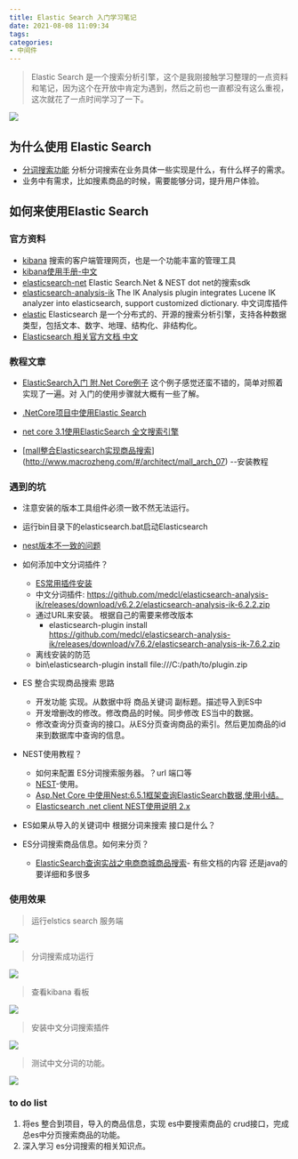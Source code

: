 ```yaml
---
title: Elastic Search 入门学习笔记
date: 2021-08-08 11:09:34
tags:
categories:
- 中间件
---
```


>Elastic Search 是一个搜索分析引擎，这个是我刚接触学习整理的一点资料和笔记，因为这个在开放中肯定为遇到，然后之前也一直都没有这么重视，这次就花了一点时间学习了一下。

![](http://blogimg.hongjy.cn/elastic-search-1-1.png)
<!-- more -->
## 为什么使用 Elastic Search

- [分词搜索功能](http://www.woshipm.com/pd/3422975.html)  分析分词搜索在业务具体一些实现是什么，有什么样子的需求。
- 业务中有需求，比如搜素商品的时候，需要能够分词，提升用户体验。



## 如何来使用Elastic Search



### 官方资料

- [kibana](https://www.elastic.co/kibana/)  搜索的客户端管理网页，也是一个功能丰富的管理工具
- [kibana使用手册-中文](https://www.elastic.co/guide/cn/kibana/current/index.html)
- [elasticsearch-net](https://github.com/elastic/elasticsearch-net)    Elastic Search.Net & NEST  dot net的搜索sdk
- [elasticsearch-analysis-ik](https://github.com/medcl/elasticsearch-analysis-ik)   The IK Analysis plugin integrates Lucene IK analyzer into elasticsearch, support customized dictionary. 中文词库插件
- [elastic](https://www.elastic.co/)  Elasticsearch 是一个分布式的、开源的搜索分析引擎，支持各种数据类型，包括文本、数字、地理、结构化、非结构化。
- [Elasticsearch 相关官方文档 中文](https://www.elastic.co/guide/cn/index.html)



### 教程文章

- [ElasticSearch入门 附.Net Core例子](https://www.cnblogs.com/CoderAyu/p/9601991.html) 这个例子感觉还蛮不错的，简单对照着实现了一遍。对 入门的使用步骤就大概有一些了解。

- [.NetCore项目中使用Elastic Search](https://blog.csdn.net/ao123056/article/details/115079313)

- [net core 3.1使用ElasticSearch 全文搜索引擎](https://www.cnblogs.com/netlock/p/13899368.html)

- [[mall整合Elasticsearch实现商品搜索](http://www.macrozheng.com/#/architect/mall_arch_07?id=mall整合elasticsearch实现商品搜索)](http://www.macrozheng.com/#/architect/mall_arch_07) --安装教程



### 遇到的坑

- 注意安装的版本工具组件必须一致不然无法运行。

- 运行bin目录下的elasticsearch.bat启动Elasticsearch
- [nest版本不一致的问题](https://github.com/elastic/elasticsearch-net/issues/3791)

- 如何添加中文分词插件？
  - [ES常用插件安装](https://blog.csdn.net/Anumbrella/article/details/89435017)
  - 中文分词插件: https://github.com/medcl/elasticsearch-analysis-ik/releases/download/v6.2.2/elasticsearch-analysis-ik-6.2.2.zip
  - 通过URL来安装。 根据自己的需要来修改版本
    - elasticsearch-plugin install https://github.com/medcl/elasticsearch-analysis-ik/releases/download/v7.6.2/elasticsearch-analysis-ik-7.6.2.zip
  - 离线安装的防范
  - bin\elasticsearch-plugin install file:///C:/path/to/plugin.zip
- ES 整合实现商品搜索 思路
  - 开发功能 实现。从数据中将 商品关键词 副标题。描述导入到ES中
  - 开发增删改的修改。修改商品的时候。同步修改 ES当中的数据。
  - 修改查询分页查询的接口。从ES分页查询商品的索引。然后更加商品的id 来到数据库中查询的信息。
- NEST使用教程？
  - 如何来配置 ES分词搜索服务器。？url 端口等
  - [NEST](https://www.cnblogs.com/taylorshi/p/13676564.html)-使用。
  - [Asp.Net Core 中使用Nest:6.5.1框架查询ElasticSearch数据,使用小结。](https://blog.csdn.net/qq_38261174/article/details/97911363)
  - [Elasticsearch .net client NEST使用说明 2.x](https://www.cnblogs.com/huhangfei/p/5726650.html)
- ES如果从导入的关键词中 根据分词来搜索 接口是什么？
- ES分词搜索商品信息。如何来分页？
  - [ElasticSearch查询实战之电商商城商品搜索](https://blog.csdn.net/qq_38011415/article/details/112237718)- 有些文档的内容 还是java的要详细和多很多





### 使用效果

> 运行elstics search 服务端

![](http://blogimg.hongjy.cn/elastic-search-1.png)

> 分词搜索成功运行

![](http://blogimg.hongjy.cn/elastic-search-2.png)



> 查看kibana 看板

![](http://blogimg.hongjy.cn/elastic-search-3.png)





> 安装中文分词搜索插件

![](http://blogimg.hongjy.cn/elastic-search-7-success.png)



> 测试中文分词的功能。

![](http://blogimg.hongjy.cn/elastic-search-8.png)

### to do list

1. 将es 整合到项目，导入的商品信息，实现 es中要搜索商品的 crud接口，完成总es中分页搜索商品的功能。
2. 深入学习 es分词搜索的相关知识点。